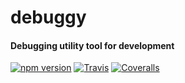 debuggy
=======

#### Debugging utility tool for development ####

[![npm version][npm-version-image]][npm-url]
[![Travis][travis-image]][travis-url]
[![Coveralls][coveralls-image]][coveralls-url]



[npm-version-image]: https://img.shields.io/npm/v/debuggy.svg?style=flat
[npm-url]: https://npmjs.org/package/debuggy
[travis-image]: https://img.shields.io/travis/gagle/node-debuggy.svg?style=flat
[travis-url]: https://travis-ci.org/gagle/node-debuggy
[coveralls-image]: https://img.shields.io/coveralls/gagle/node-debuggy.svg?style=flat
[coveralls-url]: https://coveralls.io/r/gagle/node-debuggy